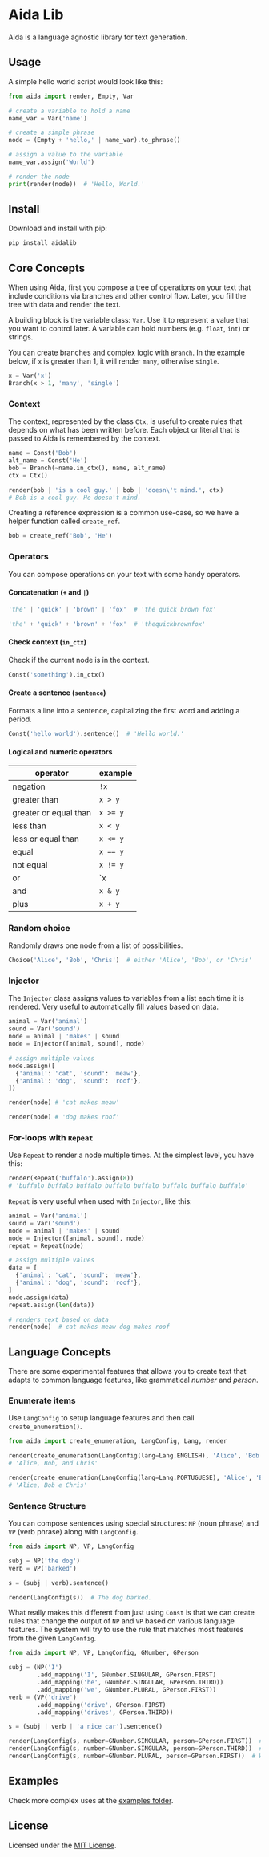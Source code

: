 # Aida Lib

Aida is a language agnostic library for text generation.

## Usage

A simple hello world script would look like this:

```Python
from aida import render, Empty, Var

# create a variable to hold a name
name_var = Var('name')

# create a simple phrase
node = (Empty + 'hello,' | name_var).to_phrase()

# assign a value to the variable
name_var.assign('World')

# render the node
print(render(node))  # 'Hello, World.'
```

## Install

Download and install with pip:

```bash
pip install aidalib
```

## Core Concepts

When using Aida, first you compose a tree of operations on your text that include conditions via branches and other control flow. Later, you fill the tree with data and render the text.

A building block is the variable class: `Var`. Use it to represent a value that you want to control later. A variable can hold numbers (e.g. `float`, `int`) or strings.

You can create branches and complex logic with `Branch`. In the example below, if `x` is greater than 1, it will render `many`, otherwise `single`.

```Python
x = Var('x')
Branch(x > 1, 'many', 'single')
```

### Context

The context, represented by the class `Ctx`, is useful to create rules that depends on what has been written before. Each object or literal that is passed to Aida is remembered by the context.

```Python
name = Const('Bob')
alt_name = Const('He')
bob = Branch(~name.in_ctx(), name, alt_name)
ctx = Ctx()

render(bob | 'is a cool guy.' | bob | 'doesn\'t mind.', ctx)
# Bob is a cool guy. He doesn't mind.
```

Creating a reference expression is a common use-case, so we have a helper function called `create_ref`.

```Python
bob = create_ref('Bob', 'He')
```

### Operators

You can compose operations on your text with some handy operators.

#### Concatenation (`+` and `|`)

```Python
'the' | 'quick' | 'brown' | 'fox'  # 'the quick brown fox'

'the' + 'quick' + 'brown' + 'fox'  # 'thequickbrownfox'
```

#### Check context (`in_ctx`)

Check if the current node is in the context.

```Python
Const('something').in_ctx()
```

#### Create a sentence (`sentence`)

Formats a line into a sentence, capitalizing the first word and adding a period.

```Python
Const('hello world').sentence()  # 'Hello world.'
```

#### Logical and numeric operators

| operator              | example  |
| --------------------- | -------- |
| negation              | `!x`     |
| greater than          | `x > y`  |
| greater or equal than | `x >= y` |
| less than             | `x < y`  |
| less or equal than    | `x <= y` |
| equal                 | `x == y` |
| not equal             | `x != y` |
| or                    | `x | y`  |
| and                   | `x & y`  |
| plus                  | `x + y`  |

### Random choice

Randomly draws one node from a list of possibilities.

```Python
Choice('Alice', 'Bob', 'Chris')  # either 'Alice', 'Bob', or 'Chris'
```

### Injector

The `Injector` class assigns values to variables from a list each time it is rendered. Very useful to automatically fill values based on data.

```Python
animal = Var('animal')
sound = Var('sound')
node = animal | 'makes' | sound
node = Injector([animal, sound], node)

# assign multiple values
node.assign([
  {'animal': 'cat', 'sound': 'meaw'},
  {'animal': 'dog', 'sound': 'roof'},
])

render(node) # 'cat makes meaw'

render(node) # 'dog makes roof'
```

### For-loops with `Repeat`

Use `Repeat` to render a node multiple times. At the simplest level, you have this:

```Python
render(Repeat('buffalo').assign(8))
# 'buffalo buffalo buffalo buffalo buffalo buffalo buffalo buffalo'
```

`Repeat` is very useful when used with `Injector`, like this:

```Python
animal = Var('animal')
sound = Var('sound')
node = animal | 'makes' | sound
node = Injector([animal, sound], node)
repeat = Repeat(node)

# assign multiple values
data = [
  {'animal': 'cat', 'sound': 'meaw'},
  {'animal': 'dog', 'sound': 'roof'},
]
node.assign(data)
repeat.assign(len(data))

# renders text based on data
render(node)  # cat makes meaw dog makes roof
```

## Language Concepts

There are some experimental features that allows you to create text that adapts to common language features, like grammatical _number_ and _person_.

### Enumerate items

Use `LangConfig` to setup language features and then call `create_enumeration()`.

```Python
from aida import create_enumeration, LangConfig, Lang, render

render(create_enumeration(LangConfig(lang=Lang.ENGLISH), 'Alice', 'Bob', 'Chris'))
# 'Alice, Bob, and Chris'

render(create_enumeration(LangConfig(lang=Lang.PORTUGUESE), 'Alice', 'Bob', 'Chris'))
# 'Alice, Bob e Chris'
```

### Sentence Structure

You can compose sentences using special structures: `NP` (noun phrase) and `VP` (verb phrase) along with `LangConfig`.

```Python
from aida import NP, VP, LangConfig

subj = NP('the dog')
verb = VP('barked')

s = (subj | verb).sentence()

render(LangConfig(s))  # The dog barked.
```

What really makes this different from just using `Const` is that we can create rules that change the output of `NP` and `VP` based on various language features. The system will try to use the rule that matches most features from the given `LangConfig`.

```Python
from aida import NP, VP, LangConfig, GNumber, GPerson

subj = (NP('I')
        .add_mapping('I', GNumber.SINGULAR, GPerson.FIRST)
        .add_mapping('he', GNumber.SINGULAR, GPerson.THIRD))
        .add_mapping('we', GNumber.PLURAL, GPerson.FIRST))
verb = (VP('drive')
        .add_mapping('drive', GPerson.FIRST)
        .add_mapping('drives', GPerson.THIRD))

s = (subj | verb | 'a nice car').sentence()

render(LangConfig(s, number=GNumber.SINGULAR, person=GPerson.FIRST))  # I drive a nice car.
render(LangConfig(s, number=GNumber.SINGULAR, person=GPerson.THIRD))  # He drives a nice car.
render(LangConfig(s, number=GNumber.PLURAL, person=GPerson.FIRST))  # We drive a nice car.
```

## Examples

Check more complex uses at the [examples folder](examples).

## License

Licensed under the [MIT License](LICENSE).

